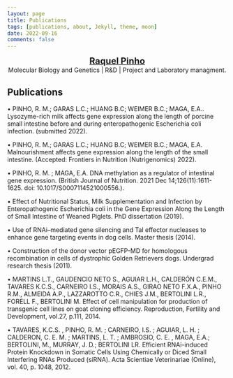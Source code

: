 ```yaml
---
layout: page
title: Publications
tags: [publications, about, Jekyll, theme, moon]
date: 2022-09-16
comments: false
---
```

  
<center><a href="http://raquelpinho.github.io/Moon_template"><b style="font-size:20px">Raquel Pinho</b></a></center>
  
<center>Molecular Biology and Genetics | R&D | Project and Laboratory managment.</center>
  
## Publications
  
• PINHO, R. M.; GARAS L.C.; HUANG B.C; WEIMER B.C.; MAGA, E.A.. Lysozyme-rich milk affects gene expression along the
length of porcine small intestine before and during enteropathogenic Escherichia coli infection. (submitted 2022).

• PINHO, R. M.; GARAS L.C.; HUANG B.C; WEIMER B.C.; MAGA, E.A. Malnourishment affects gene expression along the
length of the small intestine. (Accepted: Frontiers in Nutrition (Nutrigenomics) 2022).

• PINHO, R. M. ; MAGA, E.A. DNA methylation as a regulator of intestinal gene expression. (British Journal of Nutrition. 
2021 Dec 14;126(11):1611-1625. doi: 10.1017/S0007114521000556.).

• Effect of Nutritional Status, Milk Supplementation and Infection by Enteropathogenic Escherichia coli in the Gene
Expression Along the Length of Small Intestine of Weaned Piglets. PhD dissertation (2019).

• Use of RNAi–mediated gene silencing and Tal effector nucleases to enhance gene targeting events in dog cells. Master
thesis (2014).

• Construction of the donor vector pEGFP-MD for homologous recombination in cells of dystrophic Golden Retrievers
dogs. Undergrad research thesis (2011).

• MARTINS L.T., GAUDENCIO NETO S., AGUIAR L.H., CALDERÓN C.E.M., TAVARES K.C.S., CARNEIRO I.S., MORAIS A.S.,
GIRAO NETO F.X.A., PINHO R.M., ALMEIDA A.P., LAZZAROTTO C.R., CHIES J.M., BERTOLINI L.R., FORELL F., BERTOLINI M.
Effect of cell manipulation for production of transgenic cell lines on goat cloning efficiency. Reproduction, Fertility and
Development, vol.27, p.111, 2014.

• TAVARES, K.C.S. , PINHO, R. M. ; CARNEIRO, I.S. ; AGUIAR, L. H. ; CALDERON, C. E. M. ; MARTINS, L. T. ; AMBROSIO, C. E. ,
MAGA, E.A.; BERTOLINI, M., MURRAY, J. D.; BERTOLINI LR. Efficient RNAi-induced Protein Knockdown in Somatic Cells
Using Chemically or Diced Small Interfering RNAs Produced (siRNA). Acta Scientiae Veterinariae (Online), vol. 40, p.
1048, 2012.